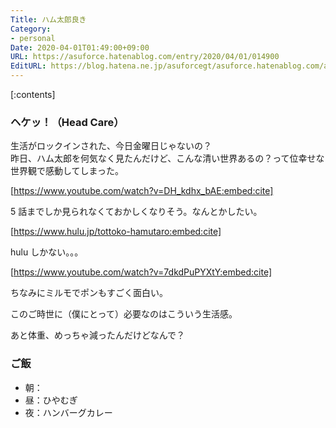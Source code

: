 ```yaml
---
Title: ハム太郎良き
Category:
- personal
Date: 2020-04-01T01:49:00+09:00
URL: https://asuforce.hatenablog.com/entry/2020/04/01/014900
EditURL: https://blog.hatena.ne.jp/asuforcegt/asuforce.hatenablog.com/atom/entry/26006613543399724
---
```


[:contents]

### ヘケッ！（Head Care）

生活がロックインされた、今日金曜日じゃないの？  
昨日、ハム太郎を何気なく見たんだけど、こんな清い世界あるの？って位幸せな世界観で感動してしまった。

[https://www.youtube.com/watch?v=DH_kdhx_bAE:embed:cite]

5 話までしか見られなくておかしくなりそう。なんとかしたい。

[https://www.hulu.jp/tottoko-hamutaro:embed:cite]

hulu しかない。。。

[https://www.youtube.com/watch?v=7dkdPuPYXtY:embed:cite]

ちなみにミルモでポンもすごく面白い。

このご時世に（僕にとって）必要なのはこういう生活感。

あと体重、めっちゃ減ったんだけどなんで？

### ご飯

- 朝：
- 昼：ひやむぎ
- 夜：ハンバーグカレー
